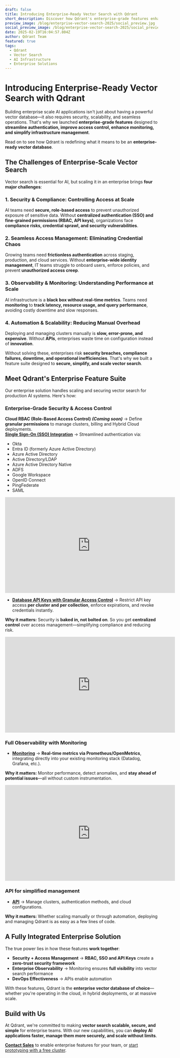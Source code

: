```yaml
---
draft: false
title: Introducing Enterprise-Ready Vector Search with Qdrant
short_description: Discover how Qdrant's enterprise-grade features enhance security, scalability, and seamless operations for AI applications.
preview_image: /blog/enterprise-vector-search-2025/social_preview.jpg
social_preview_image: /blog/enterprise-vector-search-2025/social_preview.jpg
date: 2025-02-19T16:04:57.804Z
author: Qdrant Team
featured: true
tags:
  - Qdrant
  - Vector Search
  - AI Infrastructure
  - Enterprise Solutions
---
```


# Introducing Enterprise-Ready Vector Search with Qdrant

Building enterprise scale AI applications isn't just about having a powerful vector database—it also requires security, scalability, and seamless operations. That's why we launched **enterprise-grade features** designed to **streamline authentication, improve access control, enhance monitoring, and simplify infrastructure management**.

Read on to see how Qdrant is redefining what it means to be an **enterprise-ready vector database**.

## The Challenges of Enterprise-Scale Vector Search

Vector search is essential for AI, but scaling it in an enterprise brings **four major challenges**:

### 1. Security & Compliance: Controlling Access at Scale

AI teams need **secure, role-based access** to prevent unauthorized exposure of sensitive data. Without **centralized authentication (SSO) and fine-grained permissions (RBAC, API keys)**, organizations face **compliance risks, credential sprawl, and security vulnerabilities**. 

### 2. Seamless Access Management: Eliminating Credential Chaos

Growing teams need **frictionless authentication** across staging, production, and cloud services. Without **enterprise-wide identity management**, IT teams struggle to onboard users, enforce policies, and prevent **unauthorized access creep**.

### 3. Observability & Monitoring: Understanding Performance at Scale

AI infrastructure is a **black box without real-time metrics**. Teams need **monitoring** to **track latency, resource usage, and query performance**, avoiding costly downtime and slow responses. 

### 4. Automation & Scalability: Reducing Manual Overhead

Deploying and managing clusters manually is **slow, error-prone, and expensive**. Without **APIs**, enterprises waste time on configuration instead of **innovation**. 

Without solving these, enterprises risk **security breaches, compliance failures, downtime, and operational inefficiencies**. That's why we built a feature suite designed to **secure, simplify, and scale vector search**.

## Meet Qdrant's Enterprise Feature Suite

Our enterprise solution handles scaling and securing vector search for production AI systems. Here's how:

### Enterprise-Grade Security & Access Control

**Cloud RBAC (Role-Based Access Control)** ***(Coming soon)*** → Define **granular permissions** to manage clusters, billing and Hybrid Cloud deployments.  
[**Single Sign-On (SSO) Integration**](https://qdrant.tech/documentation/cloud/qdrant-cloud-setup/#enterprise-single-sign-on-sso) → Streamlined authentication via:  
- Okta   
- Entra ID (formerly Azure Active Directory)  
- Azure Active Directory  
- Active Directory/LDAP  
- Azure Active Directory Native  
- ADFS  
- Google Workspace  
- OpenID Connect  
- PingFederate  
- SAML  

<iframe width="560" height="315" src="https://www.youtube.com/embed/EtUcA-MCZJM?si=RT2qMkA1pzbIWZA5" title="YouTube video player" frameborder="0" allow="accelerometer; autoplay; clipboard-write; encrypted-media; gyroscope; picture-in-picture; web-share" referrerpolicy="strict-origin-when-cross-origin" allowfullscreen></iframe>

- [**Database API Keys with Granular Access Control**](https://qdrant.tech/documentation/cloud/authentication/) → Restrict API key access **per cluster and per collection**, enforce expirations, and revoke credentials instantly.

**Why it matters:** Security is **baked in, not bolted on**. So you get **centralized control** over access management—simplifying compliance and reducing risk.

<iframe width="560" height="315" src="https://www.youtube.com/embed/3c-8tcBIVdQ?si=Kh_tcmTVGjPnq7Zh" title="YouTube video player" frameborder="0" allow="accelerometer; autoplay; clipboard-write; encrypted-media; gyroscope; picture-in-picture; web-share" referrerpolicy="strict-origin-when-cross-origin" allowfullscreen></iframe> 

### Full Observability with Monitoring

* [**Monitoring**](https://qdrant.tech/documentation/guides/monitoring/) → **Real-time metrics via Prometheus/OpenMetrics**, integrating directly into your existing monitoring stack (Datadog, Grafana, etc.).

**Why it matters:** Monitor performance, detect anomalies, and **stay ahead of potential issues**—all without custom instrumentation.

<iframe width="560" height="315" src="https://www.youtube.com/embed/pKPP-tL5_6w?si=ECiPZ-7D9usG-uIF" title="YouTube video player" frameborder="0" allow="accelerometer; autoplay; clipboard-write; encrypted-media; gyroscope; picture-in-picture; web-share" referrerpolicy="strict-origin-when-cross-origin" allowfullscreen></iframe>

### API for simplified management

* [**API**](https://qdrant.tech/documentation/cloud/authentication/) → Manage clusters, authentication methods, and cloud configurations. 

**Why it matters:** Whether scaling manually or through automation, deploying and managing Qdrant is as easy as a few lines of code.

## A Fully Integrated Enterprise Solution

The true power lies in how these features **work together**:

* **Security \+ Access Management** → **RBAC, SSO and API Keys** create a **zero-trust security framework**  
* **Enterprise Observability** → Monitoring ensures **full visibility** into vector search performance  
* **DevOps Effectiveness** → APIs enable automation

With these features, Qdrant is the **enterprise vector database of choice**—whether you're operating in the cloud, in hybrid deployments, or at massive scale.

## Build with Us

At Qdrant, we're committed to making **vector search scalable, secure, and simple** for enterprise teams. With our new capabilities, you can **deploy AI applications faster, manage them more securely, and scale without limits**.

[**Contact Sales**](https://qdrant.tech/contact-us/) to enable enterprise features for your team, or [start prototyping with a free cluster](https://login.cloud.qdrant.io/u/signup/identifier?state=hKFo2SAxeFNkY0JxeTMwUmpsRk15SFRUR2dFbmFYcjJUdnpHc6Fur3VuaXZlcnNhbC1sb2dpbqN0aWTZIFpOOTQ4S21uUEVlM3o1WUx1QnMzSUlrMmlIR1NtV1JCo2NpZNkgckkxd2NPUEhPTWRlSHVUeDR4MWtGMEtGZFE3d25lemc). 